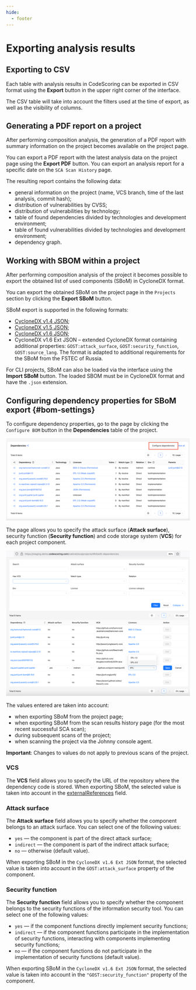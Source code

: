 ```yaml
---
hide:
  - footer
---
```

# Exporting analysis results

## Exporting to CSV

Each table with analysis results in CodeScoring can be exported in CSV format using the **Export** button in the upper right corner of the interface.

The CSV table will take into account the filters used at the time of export, as well as the visibility of columns.

## Generating a PDF report on a project

After performing composition analysis, the generation of a PDF report with summary information on the project becomes available on the project page.

You can export a PDF report with the latest analysis data on the project page using the **Export PDF** button. You can export an analysis report for a specific date on the `SCA Scan History` page.

The resulting report contains the following data:

- general information on the project (name, VCS branch, time of the last analysis, commit hash);
- distribution of vulnerabilities by CVSS;
- distribution of vulnerabilities by technology;
- table of found dependencies divided by technologies and development environment;
- table of found vulnerabilities divided by technologies and development environment;
- dependency graph.

## Working with SBOM within a project

After performing composition analysis of the project it becomes possible to export the obtained list of used components (SBoM) in CycloneDX format.

You can export the obtained SBoM on the project page in the `Projects` section by clicking the **Export SBoM** button.

SBoM export is supported in the following formats:

- [CycloneDX v1.4 JSON](https://cyclonedx.org/docs/1.4/json/);
- [CycloneDX v1.5 JSON](https://cyclonedx.org/docs/1.5/json/);
- [CycloneDX v1.6 JSON](https://cyclonedx.org/docs/1.6/json/);
- CycloneDX v1.6 Ext JSON – extended CycloneDX format containing additional properties: `GOST:attack_surface`, `GOST:security_function`, `GOST:source_lang`. The format is adapted to additional requirements for the SBoM from the FSTEC of Russia.

For CLI projects, SBoM can also be loaded via the interface using the **Import SBoM** button. The loaded SBOM must be in CycloneDX format and have the `.json` extension.

## Configuring dependency properties for SBoM export {#bom-settings}

To configure dependency properties, go to the page by clicking the `Configure BOM` button in the **Dependencies** table of the project.

![Dependencies settings button](/assets/img/dependencies_settings_button.png)

The page allows you to specify the attack surface (**Attack surface**), security function (**Security function**) and code storage system (**VCS**) for each project component.

![Dependencies settings](/assets/img/dependencies_settings.png)

The values entered are taken into account:

- when exporting SBoM from the project page;
- when exporting SBoM from the scan results history page (for the most recent successful SCA scan);
- during subsequent scans of the project;
- when scanning the project via the Johnny console agent.

**Important**: Changes to values do not apply to previous scans of the project.

### VCS

The **VCS** field allows you to specify the URL of the repository where the dependency code is stored. When exporting SBoM, the selected value is taken into account in the [externalReferences](https://cyclonedx.org/docs/1.6/json/#components_items_externalReferences) field.

### Attack surface

The **Attack surface** field allows you to specify whether the component belongs to an attack surface. You can select one of the following values:

- `yes` — the component is part of the direct attack surface;
- `indirect` — the component is part of the indirect attack surface;
- `no` — otherwise (default value).

When exporting SBoM in the `CycloneDX v1.6 Ext JSON` format, the selected value is taken into account in the `GOST:attack_surface` property of the component.

### Security function

The **Security function** field allows you to specify whether the component belongs to the security functions of the information security tool. You can select one of the following values:

- `yes` — if the component functions directly implement security functions;
- `indirect` — if the component functions participate in the implementation of security functions, interacting with components implementing security functions;
- `no` — if the component functions do not participate in the implementation of security functions (default value).

When exporting SBoM in the `CycloneDX v1.6 Ext JSON` format, the selected value is taken into account in the `"GOST:security_function"` property of the component.